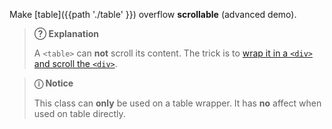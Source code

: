 Make [table]({{path './table' }}) overflow <strong>scrollable</strong> (advanced demo).

> **?&#x20DD; Explanation**
>
> A `<table>` can **not** scroll its content. The trick is to [wrap it in a `<div>` and scroll the `<div>`][source-scroll].

> **ⓘ Notice**
>
> This class can **only** be used on a table wrapper. It has **no** affect when used on table directly.

[source-scroll]: https://stackoverflow.com/a/19794391/11817077 "Stack Overflow: Horizontal scroll on overflow of table (answer)"

<script src="{{path '/assets/_utils/js/open-ext-links-in-new-window.js'}}" />
